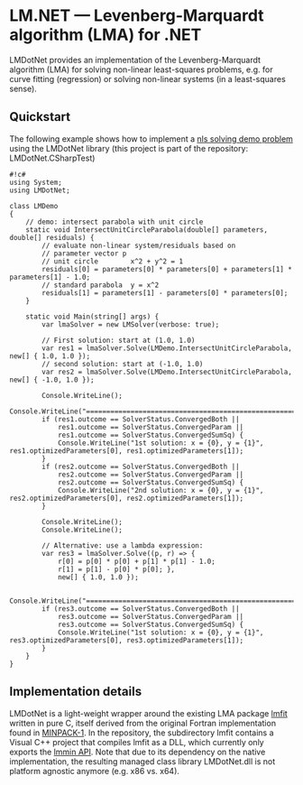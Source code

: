 # LM.NET — Levenberg-Marquardt algorithm (LMA) for .NET

LMDotNet provides an implementation of the Levenberg-Marquardt algorithm (LMA) for solving non-linear least-squares problems, e.g. for curve fitting (regression) or solving non-linear systems (in a least-squares sense).

## Quickstart

The following example shows how to implement a [nls solving demo problem](http://apps.jcns.fz-juelich.de/doku/sc/lmfit:nonlinear-equations-example) using the LMDotNet library (this project is part of the repository: LMDotNet.CSharpTest)

```
#!c#
using System;
using LMDotNet;

class LMDemo
{
    // demo: intersect parabola with unit circle
    static void IntersectUnitCircleParabola(double[] parameters, double[] residuals) {
        // evaluate non-linear system/residuals based on
        // parameter vector p
        // unit circle        x^2 + y^2 = 1
        residuals[0] = parameters[0] * parameters[0] + parameters[1] * parameters[1] - 1.0;
        // standard parabola  y = x^2
        residuals[1] = parameters[1] - parameters[0] * parameters[0];                  
    }

    static void Main(string[] args) {
        var lmaSolver = new LMSolver(verbose: true);

        // First solution: start at (1.0, 1.0)
        var res1 = lmaSolver.Solve(LMDemo.IntersectUnitCircleParabola, new[] { 1.0, 1.0 });
        // second solution: start at (-1.0, 1.0)
        var res2 = lmaSolver.Solve(LMDemo.IntersectUnitCircleParabola, new[] { -1.0, 1.0 });

        Console.WriteLine();            
        Console.WriteLine("=============================================================");
        if (res1.outcome == SolverStatus.ConvergedBoth ||
            res1.outcome == SolverStatus.ConvergedParam ||
            res1.outcome == SolverStatus.ConvergedSumSq) {
            Console.WriteLine("1st solution: x = {0}, y = {1}", res1.optimizedParameters[0], res1.optimizedParameters[1]);
        }
        if (res2.outcome == SolverStatus.ConvergedBoth ||
            res2.outcome == SolverStatus.ConvergedParam ||
            res2.outcome == SolverStatus.ConvergedSumSq) {
            Console.WriteLine("2nd solution: x = {0}, y = {1}", res2.optimizedParameters[0], res2.optimizedParameters[1]);
        }

        Console.WriteLine();
        Console.WriteLine();

        // Alternative: use a lambda expression:
        var res3 = lmaSolver.Solve((p, r) => {
            r[0] = p[0] * p[0] + p[1] * p[1] - 1.0;            
            r[1] = p[1] - p[0] * p[0]; },
            new[] { 1.0, 1.0 });
                    
        Console.WriteLine("=============================================================");
        if (res3.outcome == SolverStatus.ConvergedBoth ||
            res3.outcome == SolverStatus.ConvergedParam ||
            res3.outcome == SolverStatus.ConvergedSumSq) {
            Console.WriteLine("1st solution: x = {0}, y = {1}", res3.optimizedParameters[0], res3.optimizedParameters[1]);
        }
    }
}
```

## Implementation details

LMDotNet is a light-weight wrapper around the existing LMA package [lmfit](http://apps.jcns.fz-juelich.de/doku/sc/lmfit) written in pure C, itself derived from the original Fortran implementation found in [MINPACK-1](http://www.netlib.org/minpack/). In the repository, the subdirectory lmfit contains a Visual C++ project that compiles lmfit as a DLL, which currently only exports the [lmmin API](http://apps.jcns.fz-juelich.de/man/lmmin.html). Note that due to its dependency on the native implementation, the resulting managed class library LMDotNet.dll is not platform agnostic anymore (e.g. x86 vs. x64).